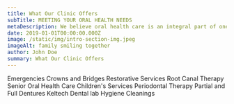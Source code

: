 ```yaml
---
title: What Our Clinic Offers
subTitle: MEETING YOUR ORAL HEALTH NEEDS
metaDescription: We believe oral health care is an integral part of one's overall health.
date: 2019-01-01T00:00:00.000Z
image: /static/img/intro-section-img.jpeg
imageAlt: family smiling together
author: John Doe
summary: What Our Clinic Offers
---
```


Emergencies
Crowns and Bridges
Restorative Services
Root Canal Therapy
Senior Oral Health Care
Children's Services
Periodontal Therapy
Partial and Full Dentures
Keltech Dental lab
Hygiene Cleanings
